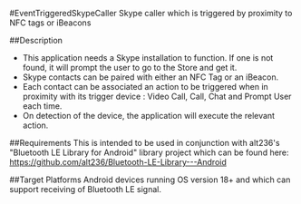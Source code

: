 #EventTriggeredSkypeCaller
Skype caller which is triggered by proximity to NFC tags or iBeacons

##Description
- This application needs a Skype installation to function. If one is not found, it will prompt the user to go to the Store and get it.
- Skype contacts can be paired with either an NFC Tag or an iBeacon.
- Each contact can be associated an action to be triggered when in proximity with its trigger device : Video Call, Call, Chat and Prompt User each time.
- On detection of the device, the application will execute the relevant action.

##Requirements
This is intended to be used in conjunction with alt236's "Bluetooth LE Library for Android" library project which can be found here:
https://github.com/alt236/Bluetooth-LE-Library---Android

##Target Platforms
Android devices running OS version 18+ and which can support receiving of Bluetooth LE signal.


